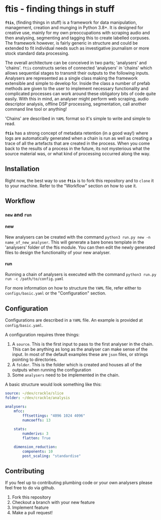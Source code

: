 # ftis - finding things in stuff

**`ftis`**, (finding things in stuff) is a framework for data manipulation, management, creation and munging in Python 3.8+. It is designed for creative use, mainly for my own preoccupations with scraping audio and then analysing, segmenting and tagging this to create labelled corpuses. The framework however, is fairly generic in structure and could be extended to fit individual needs such as investigative journalism or more stock standard data processing.

 The overall architecture can be conceived in two parts; 'analysers' and 'chains'. `ftis` constructs series of connected 'analysers' in 'chains' which allows sequential stages to transmit their outputs to the following inputs. Analysers are represented as a single class making the framework extensible and simple to develop for. Inside the class a number of prefab methods are given to the user to implement necessary functionality and complicated processes can work around these obligatory bits of code quite easily. With this in mind, an analyser might perform web scraping, audio descriptor analysis, offline DSP processing, segmentation, call another command line tool or anything!

 'Chains' are described in `YAML` format so it's simple to write and simple to read.

**`ftis`** has a strong concept of metadata retention (in a good way!) where logs are automatically generated when a chain is run as well as creating a trace of all the artefacts that are created in the process. When you come back to the results of a process in the future, its not mysterious what the source material was, or what kind of processing occurred along the way.

## Installation

Right now, the best way to use **`ftis`** is to fork this repository and to `clone` it to your machine. Refer to the "Workflow" section on how to use it.

## Workflow

### `new` and `run`

#### new
New analysers can be created with the command `python3 run.py new -n name_of_new_analyser`.
This will generate a bare bones template in the 'analysers' folder of the ftis module. You can then edit the newly generated files to design the functionality of your new analyser.

#### run 

Running a chain of analysers is executed with the command `python3 run.py run -c /path/to/config.yaml`

For more information on how to structure the `YAML` file, refer either to `configs/basic.yaml` or the "Configuration" section.

## Configuration

Configurations are described in a `YAML` file. An example is provided at `config/basic.yaml`.

A configuration requires three things:

1. A `source`. This is the first input to pass to the first analyser in the chain. This can be anything as long as the analyser can make sense of the input. In most of the default examples these are `json` files, or strings pointing to directories.
2. A `folder`. This is the folder which is created and houses all of the outputs when running the configuration
3. Some `analysers` need to be implemented in the chain.

A basic structure would look something like this:

```yaml
source: ~/dev/crackle/slice
folder: ~/dev/crackle/analysis

analysers:
    mfcc:
        fftsettings: "4096 1024 4096"
        numcoeffs: 13
        
    stats:
        numderivs: 3
        flatten: True

    dimension_reduction:
        components: 10
        post_scaling: "standardise"
```

## Contributing

If you feel up to contributing plumbing code or your own analysers please feel free to do via github.

1. Fork this repository
2. Checkout a branch with your new feature
3. Implement feature
4. Make a pull request!



